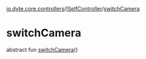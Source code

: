 [io.dyte.core.controllers](../index.md)/[ISelfController](index.md)/[switchCamera](switch-camera.md)

# switchCamera


abstract fun [switchCamera](switch-camera.md)()
